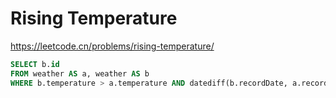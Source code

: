 # Rising Temperature

https://leetcode.cn/problems/rising-temperature/

```sql
SELECT b.id
FROM weather AS a, weather AS b
WHERE b.temperature > a.temperature AND datediff(b.recordDate, a.recordDate) = 1;
```
